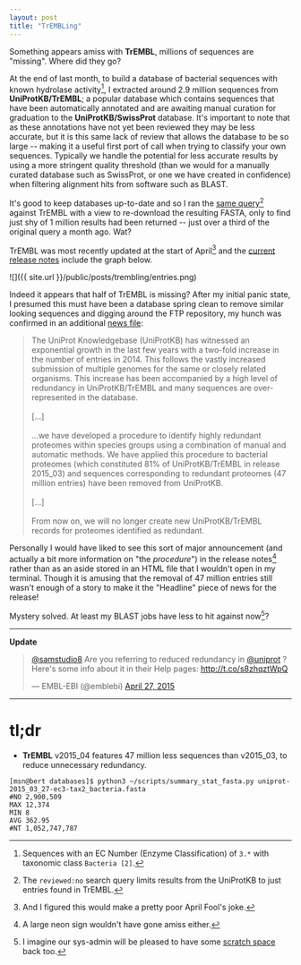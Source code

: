 ```yaml
---
layout: post
title: "TrEMBLing"
---
```


Something appears amiss with **TrEMBL**, millions of sequences are "missing". Where did they go?

At the end of last month, to build a database of bacterial sequences with known hydrolase activity[^1], I extracted
around 2.9 million sequences from **UniProtKB/TrEMBL**; a popular database which contains sequences that have
been automatically annotated and are awaiting manual curation for graduation to the **UniProtKB/SwissProt**
database. It's important to note that as these annotations have not yet been reviewed they may be less accurate,
but it is this same lack of review that allows the database to be so large -- making it a useful first port of call
when trying to classify your own sequences. Typically we handle the potential for less accurate results by using a
more stringent quality threshold (than we would for a manually curated database such as SwissProt, or one we have
created in confidence) when filtering alignment hits from software such as BLAST.

It's good to keep databases up-to-date and so I ran the [same query](http://www.uniprot.org/uniprot/?query=ec%3A3.*+AND+taxonomy%3A%22Bacteria+%5B2%5D%22+AND+reviewed%3Ano)[^2]
against TrEMBL with a view to re-download the resulting FASTA, only to find just shy of 1 million results had
been returned -- just over a third of the original query a month ago. Wat?

TrEMBL was most recently updated at the start of April[^3] and the [current release notes](http://www.ebi.ac.uk/uniprot/TrEMBLstats)
include the graph below.

![]({{ site.url }}/public/posts/trembling/entries.png)

Indeed it appears that half of TrEMBL is missing? After my initial panic state,
I presumed this must have been a database spring clean to
remove similar looking sequences and digging around the FTP repository, my hunch was confirmed in an additional
[news file](ftp://ftp.uniprot.org/pub/databases/uniprot/current_release/news.html):

<blockquote>
The UniProt Knowledgebase (UniProtKB) has witnessed an exponential growth in the last few years with a two-fold increase in the number of entries in 2014. This follows the vastly increased submission of multiple genomes for the same or closely related organisms. This increase has been accompanied by a high level of redundancy in UniProtKB/TrEMBL and many sequences are over-represented in the database.
</br></br>[...]</br></br>
...we have developed a procedure to identify highly redundant proteomes within species groups using a combination of manual and automatic methods. We have applied this procedure to bacterial proteomes (which constituted 81% of UniProtKB/TrEMBL in release 2015_03) and sequences corresponding to redundant proteomes (47 million entries) have been removed from UniProtKB.
</br></br>[...]</br></br>
From now on, we will no longer create new UniProtKB/TrEMBL records for proteomes identified as redundant.
</blockquote>

Personally I would have liked to see this sort of major announcement (and actually a bit more information on "the *procedure*") in the release notes[^4] rather than as an aside
stored in an HTML file that I wouldn't open in my terminal. Though it is amusing that the removal of 47 million
entries still wasn't enough of a story to make it the "Headline" piece of news for the release!

Mystery solved. At least my BLAST jobs have less to hit against now[^5]?

* * *

<p class="message"><b>Update</b><br />
<blockquote class="twitter-tweet" lang="en"><p><a href="https://twitter.com/samstudio8">@samstudio8</a> Are you referring to reduced redundancy in <a href="https://twitter.com/uniprot">@uniprot</a> ? Here&#39;s some info about it in their Help pages: <a href="http://t.co/s8zhqztWpQ">http://t.co/s8zhqztWpQ</a></p>&mdash; EMBL-EBI (@emblebi) <a href="https://twitter.com/emblebi/status/592603637525979136">April 27, 2015</a></blockquote>
<script async src="//platform.twitter.com/widgets.js" charset="utf-8"></script>
</p>

* * *

# tl;dr
* **TrEMBL** v2015\_04 features 47 million less sequences than v2015\_03, to reduce unnecessary redundancy.

[^1]: Sequences with an EC Number (Enzyme Classification) of `3.*` with taxonomic class `Bacteria [2]`.

  ```
  [msn@bert databases]$ python3 ~/scripts/summary_stat_fasta.py uniprot-2015_03_27-ec3-tax2_bacteria.fasta
  #NO 2,900,509
  MAX 12,374
  MIN 8
  AVG 362.95
  #NT 1,052,747,787
  ```

[^2]: The `reviewed:no` search query limits results from the UniProtKB to just entries found in TrEMBL.

[^3]: And I figured this would make a pretty poor April Fool's joke.

[^4]: A large neon sign wouldn't have gone amiss either.

[^5]: I imagine our sys-admin will be pleased to have some [scratch space](http://samstudio8.github.io/2015/04/25/scratch/) back too.

